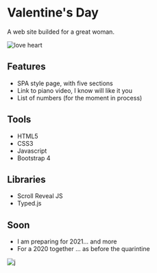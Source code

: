 # Valentine's Day

A web site builded for a great woman.

![love heart](https://valentinesday.wiki/wp-content/uploads/2019/01/happy-valentines-day.jpg)

## Features

- SPA style page, with five sections
- Link to piano video, I know will like it you
- List of numbers (for the moment in process)

## Tools

- HTML5
- CSS3
- Javascript
- Bootstrap 4

## Libraries

- Scroll Reveal JS
- Typed.js

## Soon

- I am preparing for 2021... and more
- For a 2020 together ... as before the quarintine

![j](https://etc.usf.edu/presentations/extras/letters/fridge_magnets/red/20/J-400.png)